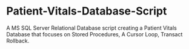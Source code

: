 # Patient-Vitals-Database-Script
A MS SQL Server Relational Database script creating a Patient Vitals Database that focuses on Stored Procedures, A Cursor Loop, Transact Rollback.
